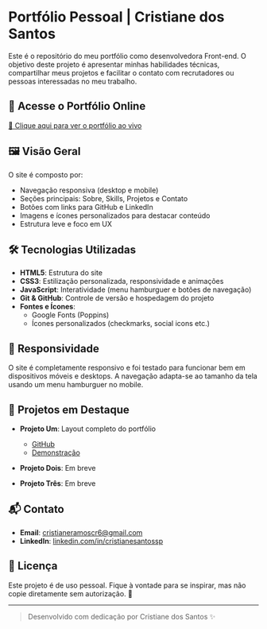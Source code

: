 # Portfólio Pessoal | Cristiane dos Santos

Este é o repositório do meu portfólio como desenvolvedora Front-end. O objetivo deste projeto é apresentar minhas habilidades técnicas, compartilhar meus projetos e facilitar o contato com recrutadores ou pessoas interessadas no meu trabalho.

## 🔗 Acesse o Portfólio Online

[📎 Clique aqui para ver o portfólio ao vivo](https://cristianersantos.github.io/Portfolio-Novo/)

## 🖼️ Visão Geral

O site é composto por:

- Navegação responsiva (desktop e mobile)
- Seções principais: Sobre, Skills, Projetos e Contato
- Botões com links para GitHub e LinkedIn
- Imagens e ícones personalizados para destacar conteúdo
- Estrutura leve e foco em UX

## 🛠️ Tecnologias Utilizadas

- **HTML5**: Estrutura do site
- **CSS3**: Estilização personalizada, responsividade e animações
- **JavaScript**: Interatividade (menu hamburguer e botões de navegação)
- **Git & GitHub**: Controle de versão e hospedagem do projeto
- **Fontes e Ícones**:
  - Google Fonts (Poppins)
  - Ícones personalizados (checkmarks, social icons etc.)

## 📱 Responsividade

O site é completamente responsivo e foi testado para funcionar bem em dispositivos móveis e desktops. A navegação adapta-se ao tamanho da tela usando um menu hamburguer no mobile.


## 🚀 Projetos em Destaque

- **Projeto Um**: Layout completo do portfólio
  - [GitHub](https://github.com/cristianersantos)
  - [Demonstração](https://cristianersantos.github.io/Portfolio-Novo/)

- **Projeto Dois**: Em breve 
- **Projeto Três**: Em breve 

## 📬 Contato

- **Email**: [cristianeramoscr6@gmail.com](mailto:cristianeramoscr6@gmail.com)
- **LinkedIn**: [linkedin.com/in/cristianesantossp](https://www.linkedin.com/in/cristianesantossp/)

## 📄 Licença

Este projeto é de uso pessoal. Fique à vontade para se inspirar, mas não copie diretamente sem autorização. 💛

---

> Desenvolvido com dedicação por Cristiane dos Santos ✨
